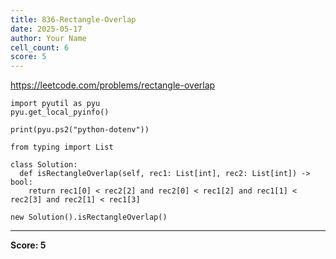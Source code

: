 ```yaml
---
title: 836-Rectangle-Overlap
date: 2025-05-17
author: Your Name
cell_count: 6
score: 5
---
```


https://leetcode.com/problems/rectangle-overlap


```
import pyutil as pyu
pyu.get_local_pyinfo()
```


```
print(pyu.ps2("python-dotenv"))
```


```
from typing import List
```


```
class Solution:
  def isRectangleOverlap(self, rec1: List[int], rec2: List[int]) -> bool:
    return rec1[0] < rec2[2] and rec2[0] < rec1[2] and rec1[1] < rec2[3] and rec2[1] < rec1[3]
```


```
new Solution().isRectangleOverlap()
```


---
**Score: 5**
